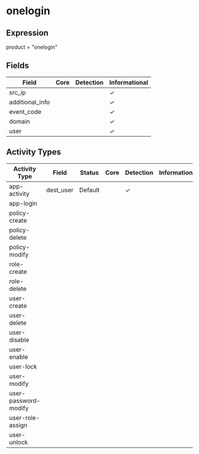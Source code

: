 onelogin
========

Expression
----------

product = "onelogin"

Fields
------

| Field           | Core | Detection | Informational |
| --------------- | ---- | --------- | ------------- |
| src_ip          |      |           | &#10003;      |
| additional_info |      |           | &#10003;      |
| event_code      |      |           | &#10003;      |
| domain          |      |           | &#10003;      |
| user            |      |           | &#10003;      |

Activity Types
--------------

| Activity Type        | Field     | Status  | Core | Detection | Informational |
| -------------------- | --------- | ------- | ---- | --------- | ------------- |
| app-activity         | dest_user | Default |      | &#10003;  |               |
| app-login            |           |         |      |           |               |
| policy-create        |           |         |      |           |               |
| policy-delete        |           |         |      |           |               |
| policy-modify        |           |         |      |           |               |
| role-create          |           |         |      |           |               |
| role-delete          |           |         |      |           |               |
| user-create          |           |         |      |           |               |
| user-delete          |           |         |      |           |               |
| user-disable         |           |         |      |           |               |
| user-enable          |           |         |      |           |               |
| user-lock            |           |         |      |           |               |
| user-modify          |           |         |      |           |               |
| user-password-modify |           |         |      |           |               |
| user-role-assign     |           |         |      |           |               |
| user-unlock          |           |         |      |           |               |

